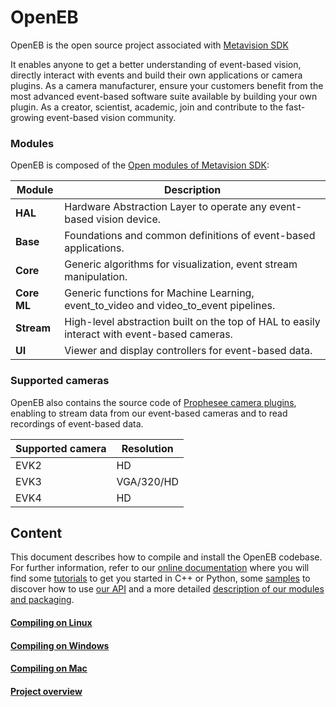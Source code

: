 # OpenEB

OpenEB is the open source project associated with [Metavision SDK](https://docs.prophesee.ai/stable/index.html)

It enables anyone to get a better understanding of event-based vision, directly interact with events and build their own applications or camera plugins. As a camera manufacturer, ensure your customers benefit from the most advanced event-based software suite available by building your own plugin. As a creator, scientist, academic, join and contribute to the fast-growing event-based vision community.

### Modules

OpenEB is composed of the [Open modules of Metavision SDK](https://docs.prophesee.ai/stable/modules.html#chapter-modules-and-packaging-open):

Module | Description
-|-
**HAL** | Hardware Abstraction Layer to operate any event-based vision device.
**Base** | Foundations and common definitions of event-based applications.
**Core** | Generic algorithms for visualization, event stream manipulation.
**Core ML** | Generic functions for Machine Learning, event_to_video and video_to_event pipelines.
**Stream** | High-level abstraction built on the top of HAL to easily interact with event-based cameras.
**UI** | Viewer and display controllers for event-based data.

### Supported cameras

OpenEB also contains the source code of [Prophesee camera plugins](https://docs.prophesee.ai/stable/installation/camera_plugins.html), enabling to stream data from our event-based cameras and to read recordings of event-based data.

Supported camera | Resolution
-|-
EVK2 | HD
EVK3 | VGA/320/HD
EVK4 | HD

## Content 

This document describes how to compile and install the OpenEB codebase.
For further information, refer to our [online documentation](https://docs.prophesee.ai/) where you will find
some [tutorials](https://docs.prophesee.ai/stable/tutorials/index.html) to get you started in C++ or Python,
some [samples](https://docs.prophesee.ai/stable/samples.html) to discover how to use
[our API](https://docs.prophesee.ai/stable/api.html) and a more detailed
[description of our modules and packaging](https://docs.prophesee.ai/stable/modules.html).

#### [Compiling on Linux](docs/compile-linux.md)

#### [Compiling on Windows](docs/compile-windows.md)

#### [Compiling on Mac](docs/compile-mac.md)

#### [Project overview](docs/run.md)